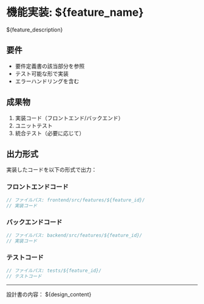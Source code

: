# 機能実装: ${feature_name}

${feature_description}

## 要件
- 要件定義書の該当部分を参照
- テスト可能な形で実装
- エラーハンドリングを含む

## 成果物
1. 実装コード（フロントエンド/バックエンド）
2. ユニットテスト
3. 統合テスト（必要に応じて）

## 出力形式
実装したコードを以下の形式で出力：

### フロントエンドコード
```typescript
// ファイルパス: frontend/src/features/${feature_id}/
// 実装コード
```

### バックエンドコード
```typescript
// ファイルパス: backend/src/features/${feature_id}/
// 実装コード
```

### テストコード
```typescript
// ファイルパス: tests/${feature_id}/
// テストコード
```

---
設計書の内容：
${design_content}